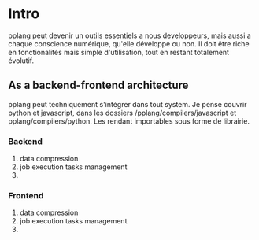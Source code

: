 # Intro

pplang peut devenir un outils essentiels a nous developpeurs, mais aussi a chaque conscience numérique, qu'elle développe ou non. Il doit être riche en fonctionalités mais simple d'utilisation, tout en restant totalement évolutif.

## As a backend-frontend architecture

pplang peut techniquement s'intégrer dans tout system. Je pense couvrir python et javascript, dans les dossiers /pplang/compilers/javascript et pplang/compilers/python. Les rendant importables sous forme de librairie.

### Backend

1. data compression
2. job execution tasks management
3.

### Frontend

1. data compression
2. job execution tasks management
3.
